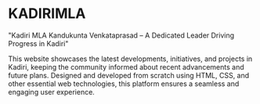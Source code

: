 # KADIRIMLA

"Kadiri MLA Kandukunta Venkataprasad – A Dedicated Leader Driving Progress in Kadiri"

This website showcases the latest developments, initiatives, and projects in Kadiri, keeping the community informed about recent advancements and future plans. Designed and developed from scratch using HTML, CSS, and other essential web technologies, this platform ensures a seamless and engaging user experience.
